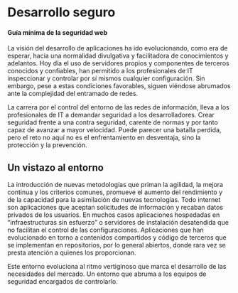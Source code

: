 
# Desarrollo seguro
#### Guía mínima de la seguridad web

La visión del desarrollo de aplicaciones ha ido evolucionando, como era de esperar, hacia una normalidad divulgativa y facilitadora de conocimientos y adelantos. Hoy día el uso de servidores propios y componentes de terceros conocidos y confiables, han permitido a los profesionales de IT inspeccionar y controlar por sí mismos cualquier configuración. Sin embargo, pese a estas condiciones favorables, siguen viéndose abrumados ante la complejidad del entramado de redes. 

La carrera por el control del entorno de las redes de información, lleva a los profesionales de IT a demandar seguridad a los desarrolladores. Crear seguridad frente a una contra seguridad, carente de normas y por tanto capaz de avanzar a mayor velocidad. Puede parecer una batalla perdida, pero el reto no aquí no es el enfrentamiento en desventaja, sino la protección y la prevención.

## Un vistazo al entorno

La introducción de nuevas metodologías que priman la agilidad, la mejora continua y los criterios comunes, promueve el aumento del rendimiento y de la capacidad para la asimilación de nuevas tecnologías. Todo internet son aplicaciones que aceptan solicitudes de información y recaban datos privados de los usuarios. En muchos casos aplicaciones hospedadas en “infraestructuras sin esfuerzo” o servidores de instalación desatendida que no facilitan el control de las configuraciones. Aplicaciones que han evolucionado en torno a contenidos compartidos y código de terceros que se implementan en repositorios, por lo general abiertos, donde rara vez se presta atención a quienes los proporcionan. 

Este entorno evoluciona al ritmo vertiginoso que marca el desarrollo de las necesidades del mercado. Un entorno que abruma a los equipos de seguridad encargados de controlarlo. 


